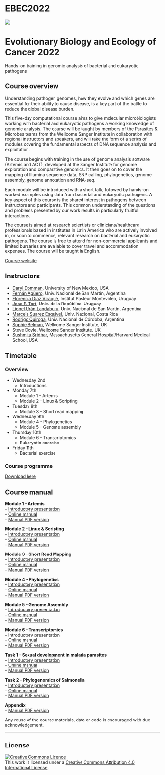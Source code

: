 # EBEC2022

 ![](https://coursesandconferences.wellcomeconnectingscience.org/wp-content/themes/wcc_courses_and_conferences/dist/assets/svg/logo.svg) 
   
   
# Evolutionary Biology and Ecology of Cancer 2022
Hands-on training in genomic analysis of bacterial and eukaryotic pathogens

## Course overview
Understanding pathogen genomes, how they evolve and which genes are essential for their ability to cause disease, is a key part of the battle to reduce the global disease burden.

This five-day computational course aims to give molecular microbiologists working with bacterial and eukaryotic pathogens a working knowledge of genomic analysis. The course will be taught by members of the Parasites & Microbes teams from the Wellcome Sanger Institute in collaboration with regional instructors and speakers, and will take the form of a series of modules covering the fundamental aspects of DNA sequence analysis and exploitation.

The course begins with training in the use of genome analysis software (Artemis and ACT), developed at the Sanger Institute for genome exploration and comparative genomics. It then goes on to cover the mapping of Illumina sequence data, SNP calling, phylogenetics, genome assembly, genome annotation and RNA-seq.

Each module will be introduced with a short talk, followed by hands-on worked examples using data from bacterial and eukaryotic pathogens. A key aspect of this course is the shared interest in pathogens between instructors and participants. This common understanding of the questions and problems presented by our work results in particularly fruitful interactions.

The course is aimed at research scientists or clinicians/healthcare professionals based in institutes in Latin America who are actively involved in, or soon to commence, relevant research on bacterial and eukaryotic pathogens. The course is free to attend for non-commercial applicants and limited bursaries are available to cover travel and accommodation expenses. The course will be taught in English.

[Course website](https://coursesandconferences.wellcomeconnectingscience.org/event/working-with-pathogen-genomes-latin-america-virtual-20220207/)

## Instructors
- [Daryl Domman](https://hsc.unm.edu/medicine/departments/internal-medicine/programs-and-centers/global-health/research/pathogen-genomics.html), University of New Mexico, USA
- [Fernán Agüero](https://www.trypanosomatics.org/authors/fernan/), Univ. Nacional de San Martín, Argentina
- [Florencia Díaz Viraqué](https://www.researchgate.net/profile/Florencia-Diaz-Viraque), Institut Pasteur Montevideo, Uruguay
- [Jose F. Tort](https://www.researchgate.net/profile/Jose-Tort), Univ. de la República, Uruguay
- [Lionel Urán Landaburu](https://www.researchgate.net/profile/Lionel-Uran-Landaburu-2), Univ. Nacional de San Martín, Argentina
- [Marcela Suarez Esquivel](https://www.researchgate.net/profile/Marcela-Suarez-Esquivel), Univ. Nacional, Costa Rica
- [Rodrigo Quiroga](https://www.conicet.gov.ar/new_scp/detalle.php?id=36602%20[conicet.gov.ar]), Univ. Nacional de Córdoba, Argentina
- [Sophie Belman](https://www.sanger.ac.uk/person/belman-sophie/), Wellcome Sanger Institute, UK
- [Steve Doyle](https://www.sanger.ac.uk/person/doyle-stephen/), Wellcome Sanger Institute, UK
- [Sushmita Sridhar](https://www.massgeneral.org/medicine/infectious-diseases/research-and-initiatives/harris-and-larocque-laboratory/), Massachusetts General Hospital/Harvard Medical School, USA


## Timetable
### Overview
- Wednesday 2nd
  - Introductions
- Monday 7th
  - Module 1 - Artemis
  - Module 2 - Linux & Scripting
- Tuesday 8th
  - Module 3 - Short read mapping
- Wednesday 9th
  - Module 4 - Phylogenetics
  - Module 5 - Genome assembly  
- Thursday 10th
  - Module 6 - Transcriptomics
  - Eukaryotic exercise
- Friday 11th
  - Bacterial exercise   

### Course programme
[Download here](EBEC_2022_programme_online.pdf)


## Course manual
**Module 1 - Artemis**  
     - [Introductory presentation](presentations/Module_1_Artemis.pdf)  
     - [Online manual](manuals/module_artemis/module_artemis.md)  
     - [Manual PDF version](manuals/module_artemis/module_artemis.pdf)  
  
**Module 2 - Linux & Scripting**  
     - [Introductory presentation](presentations/intro-module-2-unix-linux.pdf)  
     - [Online manual](manuals/module_linux_scripting/module_linux_scripting.md)  
     - [Manual PDF version](manuals/module_linux_scripting/module_linux_scripting.pdf)  
  
**Module 3 - Short Read Mapping**  
     - [Introductory presentation](presentations/01FEB22_Mapping_intro_SS_SB.pdf)  
     - [Online manual](manuals/module_shortread_mapping/module_shortread_mapping.md)  
     - [Manual PDF version](manuals/module_shortread_mapping/module_shortread_mapping.pdf)  
  
**Module 4 - Phylogenetics**  
     - [Introductory presentation](presentations/Module_4_Phylogenetics_WWPG_2022.pdf)  
     - [Online manual](manuals/module_phylogenetics/module_phylogenetics.md)  
     - [Manual PDF version](manuals/module_phylogenetics/module_phylogenetics.pdf)   
  
**Module 5 - Genome Assembly**  
     - [Introductory presentation](presentations/WWPG_Module5_GenomeAssembly_Introduction.pdf)   
     - [Online manual](manuals/module_denovo_assembly/module_denovo_assembly.md)  
     - [Manual PDF version](manuals/module_denovo_assembly/module_denovo_assembly.pdf)    
  
**Module 6 - Transcriptomics**  
     - [Introductory presentation](presentations/WWPG22_LATAM_Module6_transcriptomics.pptx)  
     - [Online manual](manuals/module_transcriptomics/module_transcriptomics.md)  
     - [Manual PDF version](manuals/module_transcriptomics/module_transcriptomics.pdf)   
  
**Task 1 - Sexual development in malaria parasites**  
     - [Introductory presentation](presentations/Task1Presentation.pptx)  
     - [Online manual](manuals/exercise_RNAseq/exercise_RNAseq.md)  
     - [Manual PDF version](manuals/exercise_RNAseq/exercise_RNAseq.pdf)  
  
**Task 2 - Phylogenomics of Salmonella**  
     - [Introductory presentation](presentations/)  
     - [Online manual](manuals/exercise_bacterial/Task2_georeferencing.md)  
     - [Manual PDF version](manuals/exercise_bacterial/Task2_georeferencing.pdf) 
  
**Appendix**  
     - [Manual PDF version](manuals/WWPG_VietnamVirtual_Appendix.pdf)  



Any reuse of the course materials, data or code is encouraged with due acknowledgement.

******
## License
<a rel="license" href="http://creativecommons.org/licenses/by/4.0/"><img alt="Creative Commons Licence" style="border-width:0" src="https://i.creativecommons.org/l/by/4.0/88x31.png" /></a><br />This work is licensed under a <a rel="license" href="http://creativecommons.org/licenses/by/4.0/">Creative Commons Attribution 4.0 International License</a>.

